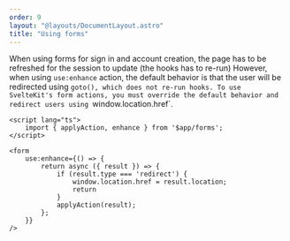 ```yaml
---
order: 9
layout: "@layouts/DocumentLayout.astro"
title: "Using forms"
---
```


When using forms for sign in and account creation, the page has to be refreshed for the session to update (the hooks has to re-run) However, when using `use:enhance` action, the default behavior is that the user will be redirected using `goto(), which does not re-run hooks. To use SvelteKit's form actions, you must override the default behavior and redirect users using `window.location.href`.

```svelte
<script lang="ts">
	import { applyAction, enhance } from '$app/forms';
</script>

<form
	use:enhance={() => {
		return async ({ result }) => {
			if (result.type === 'redirect') {
				window.location.href = result.location;
				return
			}
			applyAction(result);
		};
	}}
/>
```
